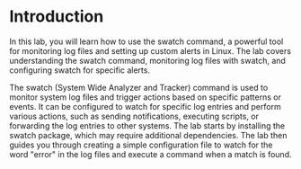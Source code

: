 # Introduction

In this lab, you will learn how to use the swatch command, a powerful tool for monitoring log files and setting up custom alerts in Linux. The lab covers understanding the swatch command, monitoring log files with swatch, and configuring swatch for specific alerts.

The swatch (System Wide Analyzer and Tracker) command is used to monitor system log files and trigger actions based on specific patterns or events. It can be configured to watch for specific log entries and perform various actions, such as sending notifications, executing scripts, or forwarding the log entries to other systems. The lab starts by installing the swatch package, which may require additional dependencies. The lab then guides you through creating a simple configuration file to watch for the word "error" in the log files and execute a command when a match is found.
